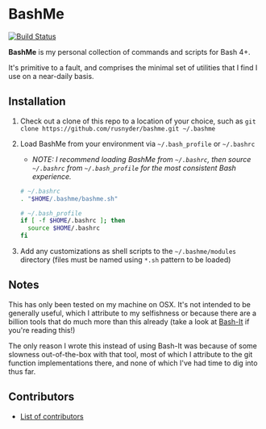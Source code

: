 # BashMe

[![Build Status](https://travis-ci.com/rusnyder/bashme.svg?branch=master)](https://travis-ci.com/rusnyder/bashme)

**BashMe** is my personal collection of commands and scripts for Bash 4+.

It's primitive to a fault, and comprises the minimal set of utilities that
I find I use on a near-daily basis.

## Installation

1. Check out a clone of this repo to a location of your choice, such as
   `git clone https://github.com/rusnyder/bashme.git ~/.bashme`
2. Load BashMe from your environment via `~/.bash_profile` or `~/.bashrc`
    * _NOTE: I recommend loading BashMe from `~/.bashrc`, then source `~/.bashrc`
      from `~/.bash_profile` for the most consistent Bash experience._

    ```bash
    # ~/.bashrc
    . "$HOME/.bashme/bashme.sh"

    # ~/.bash_profile
    if [ -f $HOME/.bashrc ]; then
      source $HOME/.bashrc
    fi
    ```
3. Add any customizations as shell scripts to the `~/.bashme/modules` directory
   (files must be named using `*.sh` pattern to be loaded)

## Notes

This has only been tested on my machine on OSX.  It's not intended to be generally
useful, which I attribute to my selfishness or because there are a billion tools
that do much more than this already (take a look at [Bash-It][bashit] if you're
reading this!)

The only reason I wrote this instead of using Bash-It was because of some slowness
out-of-the-box with that tool, most of which I attribute to the git function
implementations there, and none of which I've had time to dig into thus far.

[bashit]: https://github.com/Bash-it/bash-it


## Contributors

* [List of contributors](https://github.com/rusnyder/bashme/contributors)
